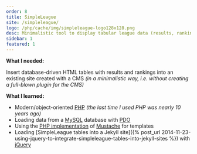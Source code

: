 ```yaml
---
order: 8
title: SimpleLeague
site: /simpleleague/
logo: /php/cache/img/simpleleague-logo128x128.png
desc: Minimalistic tool to display tabular league data (results, rankings etc.) in existing websites.
sidebar: 1
featured: 1
---
```


**What I needed:**

Insert database-driven HTML tables with results and rankings into an existing site created with a CMS *(in a minimalistic way, i.e. without creating a full-blown plugin for the CMS)*

**What I learned:**

- Modern/object-oriented [PHP](http://php.net/) *(the last time I used PHP was nearly 10 years ago)*
- Loading data from a [MySQL](http://www.mysql.com/) database with [PDO](http://php.net/manual/en/book.pdo.php)
- Using the [PHP implementation](https://github.com/bobthecow/mustache.php) of [Mustache](http://mustache.github.io/) for templates
- Loading [SimpleLeague tables into a Jekyll site]({% post_url 2014-11-23-using-jquery-to-integrate-simpleleague-tables-into-jekyll-sites %}) with [jQuery](http://jquery.com/)
